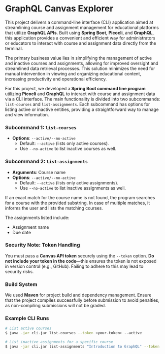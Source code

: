 # GraphQL Canvas Explorer

This project delivers a command-line interface (CLI) application aimed at streamlining course and assignment management for educational platforms that utilize **GraphQL APIs**. Built using **Spring Boot**, **Picocli**, and **GraphQL**, this application provides a convenient and efficient way for administrators or educators to interact with course and assignment data directly from the terminal.

The primary business value lies in simplifying the management of active and inactive courses and assignments, allowing for improved oversight and streamlined data retrieval processes. This solution minimizes the need for manual intervention in viewing and organizing educational content, increasing productivity and operational efficiency.

For this project, we developed a **Spring Boot command line program** utilizing **Picocli** and **GraphQL** to interact with course and assignment data via a CLI interface. The main functionality is divided into two subcommands: `list-courses` and `list-assignments`. Each subcommand has options for listing active or inactive entities, providing a straightforward way to manage and view information.

### Subcommand 1: `list-courses`
- **Options**: `--active/--no-active` 
  - Default: `--active` (lists only active courses).
  - Use `--no-active` to list inactive courses as well.
  
### Subcommand 2: `list-assignments`
- **Arguments**: Course name
- **Options**: `--active/--no-active`
  - Default: `--active` (lists only active assignments).
  - Use `--no-active` to list inactive assignments as well.
  
If an exact match for the course name is not found, the program searches for a course with the provided substring. In case of multiple matches, it informs the user and lists the matching courses.

The assignments listed include:
- Assignment name
- Due date

### Security Note: Token Handling
You must pass a **Canvas API token** securely using the `--token` option. **Do not include your token in the code**—this ensures the token is not exposed in version control (e.g., GitHub). Failing to adhere to this may lead to security risks.

### Build System
We used **Maven** for project build and dependency management. Ensure that the project compiles successfully before submission to avoid penalties, as non-compiling submissions will not be graded.

### Example CLI Runs

```bash
# List active courses
$ java -jar cli.jar list-courses --token <your-token> --active

# List inactive assignments for a specific course
$ java -jar cli.jar list-assignments "Introduction to GraphQL" --token <your-token> --no-active
